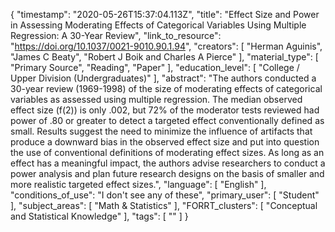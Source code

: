 {
    "timestamp": "2020-05-26T15:37:04.113Z",
    "title": "Effect Size and Power in Assessing Moderating Effects of Categorical Variables Using Multiple Regression: A 30-Year Review",
    "link_to_resource": "https://doi.org/10.1037/0021-9010.90.1.94",
    "creators": [
        "Herman Aguinis",
        "James C Beaty",
        "Robert J Boik and Charles A Pierce"
    ],
    "material_type": [
        "Primary Source",
        "Reading",
        "Paper"
    ],
    "education_level": [
        "College / Upper Division (Undergraduates)"
    ],
    "abstract": "The authors conducted a 30-year review (1969-1998) of the size of moderating effects of categorical variables as assessed using multiple regression. The median observed effect size (f(2)) is only .002, but 72% of the moderator tests reviewed had power of .80 or greater to detect a targeted effect conventionally defined as small. Results suggest the need to minimize the influence of artifacts that produce a downward bias in the observed effect size and put into question the use of conventional definitions of moderating effect sizes. As long as an effect has a meaningful impact, the authors advise researchers to conduct a power analysis and plan future research designs on the basis of smaller and more realistic targeted effect sizes.",
    "language": [
        "English"
    ],
    "conditions_of_use": "I don't see any of these",
    "primary_user": [
        "Student"
    ],
    "subject_areas": [
        "Math & Statistics"
    ],
    "FORRT_clusters": [
        "Conceptual and Statistical Knowledge"
    ],
    "tags": [
        ""
    ]
}
